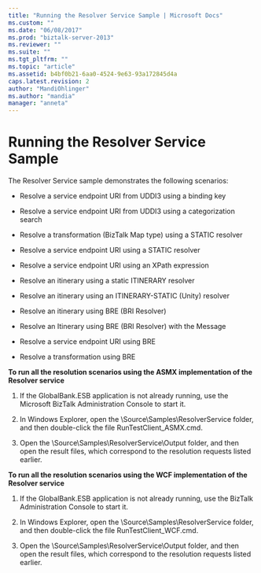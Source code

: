 ```yaml
---
title: "Running the Resolver Service Sample | Microsoft Docs"
ms.custom: ""
ms.date: "06/08/2017"
ms.prod: "biztalk-server-2013"
ms.reviewer: ""
ms.suite: ""
ms.tgt_pltfrm: ""
ms.topic: "article"
ms.assetid: b4bf0b21-6aa0-4524-9e63-93a172845d4a
caps.latest.revision: 2
author: "MandiOhlinger"
ms.author: "mandia"
manager: "anneta"
---
```

# Running the Resolver Service Sample
The Resolver Service sample demonstrates the following scenarios:  
  
-   Resolve a service endpoint URI from UDDI3 using a binding key  
  
-   Resolve a service endpoint URI from UDDI3 using a categorization search  
  
-   Resolve a transformation (BizTalk Map type) using a STATIC resolver  
  
-   Resolve a service endpoint URI using a STATIC resolver  
  
-   Resolve a service endpoint URI using an XPath expression  
  
-   Resolve an itinerary using a static ITINERARY resolver  
  
-   Resolve an itinerary using an ITINERARY-STATIC (Unity) resolver  
  
-   Resolve an itinerary using BRE (BRI Resolver)  
  
-   Resolve an Itinerary using BRE (BRI Resolver) with the Message  
  
-   Resolve a service endpoint URI using BRE  
  
-   Resolve a transformation using BRE  
  
 **To run all the resolution scenarios using the ASMX implementation of the Resolver service**  
  
1.  If the GlobalBank.ESB application is not already running, use the Microsoft BizTalk Administration Console to start it.  
  
2.  In Windows Explorer, open the \Source\Samples\ResolverService folder, and then double-click the file RunTestClient_ASMX.cmd.  
  
3.  Open the \Source\Samples\ResolverService\Output folder, and then open the result files, which correspond to the resolution requests listed earlier.  
  
 **To run all the resolution scenarios using the WCF implementation of the Resolver service**  
  
1.  If the GlobalBank.ESB application is not already running, use the BizTalk Administration Console to start it.  
  
2.  In Windows Explorer, open the \Source\Samples\ResolverService folder, and then double-click the file RunTestClient_WCF.cmd.  
  
3.  Open the \Source\Samples\ResolverService\Output folder, and then open the result files, which correspond to the resolution requests listed earlier.